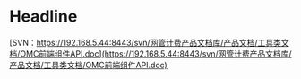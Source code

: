 # Headline
[SVN：https://192.168.5.44:8443/svn/网管计费产品文档库/产品文档/工具类文档/OMC前端组件API.doc](https://192.168.5.44:8443/svn/网管计费产品文档库/产品文档/工具类文档/OMC前端组件API.doc)
